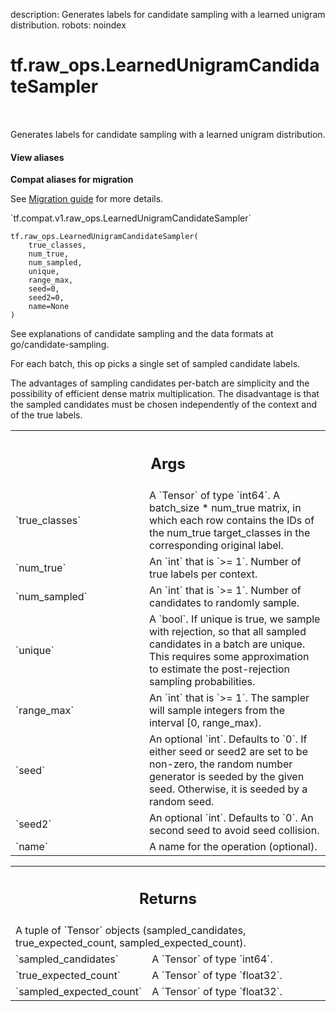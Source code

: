 description: Generates labels for candidate sampling with a learned unigram distribution.
robots: noindex

# tf.raw_ops.LearnedUnigramCandidateSampler

<!-- Insert buttons and diff -->

<table class="tfo-notebook-buttons tfo-api nocontent" align="left">

</table>



Generates labels for candidate sampling with a learned unigram distribution.

<section class="expandable">
  <h4 class="showalways">View aliases</h4>
  <p>
<b>Compat aliases for migration</b>
<p>See
<a href="https://www.tensorflow.org/guide/migrate">Migration guide</a> for
more details.</p>
<p>`tf.compat.v1.raw_ops.LearnedUnigramCandidateSampler`</p>
</p>
</section>

<pre class="devsite-click-to-copy prettyprint lang-py tfo-signature-link">
<code>tf.raw_ops.LearnedUnigramCandidateSampler(
    true_classes,
    num_true,
    num_sampled,
    unique,
    range_max,
    seed=0,
    seed2=0,
    name=None
)
</code></pre>



<!-- Placeholder for "Used in" -->

See explanations of candidate sampling and the data formats at
go/candidate-sampling.

For each batch, this op picks a single set of sampled candidate labels.

The advantages of sampling candidates per-batch are simplicity and the
possibility of efficient dense matrix multiplication. The disadvantage is that
the sampled candidates must be chosen independently of the context and of the
true labels.

<!-- Tabular view -->
 <table class="responsive fixed orange">
<colgroup><col width="214px"><col></colgroup>
<tr><th colspan="2"><h2 class="add-link">Args</h2></th></tr>

<tr>
<td>
`true_classes`
</td>
<td>
A `Tensor` of type `int64`.
A batch_size * num_true matrix, in which each row contains the
IDs of the num_true target_classes in the corresponding original label.
</td>
</tr><tr>
<td>
`num_true`
</td>
<td>
An `int` that is `>= 1`. Number of true labels per context.
</td>
</tr><tr>
<td>
`num_sampled`
</td>
<td>
An `int` that is `>= 1`.
Number of candidates to randomly sample.
</td>
</tr><tr>
<td>
`unique`
</td>
<td>
A `bool`.
If unique is true, we sample with rejection, so that all sampled
candidates in a batch are unique. This requires some approximation to
estimate the post-rejection sampling probabilities.
</td>
</tr><tr>
<td>
`range_max`
</td>
<td>
An `int` that is `>= 1`.
The sampler will sample integers from the interval [0, range_max).
</td>
</tr><tr>
<td>
`seed`
</td>
<td>
An optional `int`. Defaults to `0`.
If either seed or seed2 are set to be non-zero, the random number
generator is seeded by the given seed.  Otherwise, it is seeded by a
random seed.
</td>
</tr><tr>
<td>
`seed2`
</td>
<td>
An optional `int`. Defaults to `0`.
An second seed to avoid seed collision.
</td>
</tr><tr>
<td>
`name`
</td>
<td>
A name for the operation (optional).
</td>
</tr>
</table>



<!-- Tabular view -->
 <table class="responsive fixed orange">
<colgroup><col width="214px"><col></colgroup>
<tr><th colspan="2"><h2 class="add-link">Returns</h2></th></tr>
<tr class="alt">
<td colspan="2">
A tuple of `Tensor` objects (sampled_candidates, true_expected_count, sampled_expected_count).
</td>
</tr>
<tr>
<td>
`sampled_candidates`
</td>
<td>
A `Tensor` of type `int64`.
</td>
</tr><tr>
<td>
`true_expected_count`
</td>
<td>
A `Tensor` of type `float32`.
</td>
</tr><tr>
<td>
`sampled_expected_count`
</td>
<td>
A `Tensor` of type `float32`.
</td>
</tr>
</table>

